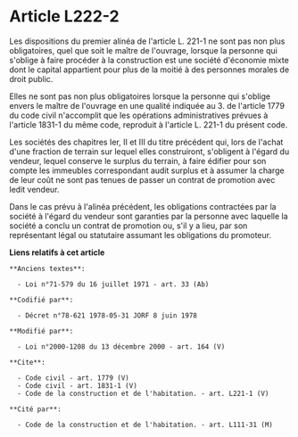 # Article L222-2

Les dispositions du premier alinéa de l'article L. 221-1 ne sont pas non plus obligatoires, quel que soit le maître de
l'ouvrage, lorsque la personne qui s'oblige à faire procéder à la construction est une société d'économie mixte dont le
capital appartient pour plus de la moitié à des personnes morales de droit public. 

Elles ne sont pas non plus obligatoires lorsque la personne qui s'oblige envers le maître de l'ouvrage en une qualité
indiquée au 3. de l'article 1779 du code civil n'accomplit que les opérations administratives prévues à l'article 1831-1 du
même code, reproduit à l'article L. 221-1 du présent code. 

Les sociétés des chapitres Ier, II et III du titre précédent qui, lors de l'achat d'une fraction de terrain sur lequel elles
construiront, s'obligent à l'égard du vendeur, lequel conserve le surplus du terrain, à faire édifier pour son compte les
immeubles correspondant audit surplus et à assumer la charge de leur coût ne sont pas tenues de passer un contrat de
promotion avec ledit vendeur. 

Dans le cas prévu à l'alinéa précédent, les obligations contractées par la société à l'égard du vendeur sont garanties par la
personne avec laquelle la société a conclu un contrat de promotion ou, s'il y a lieu, par son représentant légal ou
statutaire assumant les obligations du promoteur.

**Liens relatifs à cet article**

	**Anciens textes**:

	  - Loi n°71-579 du 16 juillet 1971 - art. 33 (Ab)

	**Codifié par**:

	  - Décret n°78-621 1978-05-31 JORF 8 juin 1978

	**Modifié par**:

	  - Loi n°2000-1208 du 13 décembre 2000 - art. 164 (V)

	**Cite**:

	  - Code civil - art. 1779 (V)
	  - Code civil - art. 1831-1 (V)
	  - Code de la construction et de l'habitation. - art. L221-1 (V)

	**Cité par**:

	  - Code de la construction et de l'habitation. - art. L111-31 (M)
